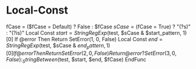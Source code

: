 # Local-Const
fCase = ($fCase = Default) ? False : $fCase     $sCase = ($fCase = True) ? "(?s)" : "(?is)"      Local Const $start = StringRegExp($test, $sCase &amp; $start_pattern, 1)[0]     If @error Then Return SetError(1, 0, False)      Local Const $end = StringRegExp($test, $sCase &amp; $end_pattern, 1)[0]     If @error Then Return SetError(2, 0, False)      Return @error ? SetError(3, 0, False) : _StringBetween($test, $start, $end, $fCase) EndFunc
